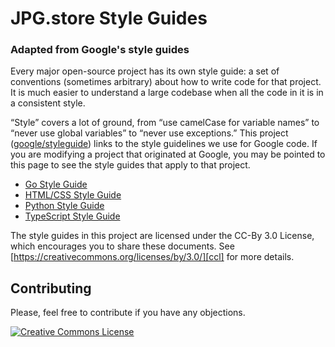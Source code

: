 # JPG.store Style Guides

### Adapted from Google's style guides

Every major open-source project has its own style guide: a set of conventions
(sometimes arbitrary) about how to write code for that project. It is much
easier to understand a large codebase when all the code in it is in a consistent
style.

“Style” covers a lot of ground, from “use camelCase for variable names” to
“never use global variables” to “never use exceptions.” This project
([google/styleguide](https://github.com/jpg-store/styleguide)) links to the style
guidelines we use for Google code. If you are modifying a project that
originated at Google, you may be pointed to this page to see the style guides
that apply to that project.

- [Go Style Guide][go]
- [HTML/CSS Style Guide][htmlcss]
- [Python Style Guide][py]
- [TypeScript Style Guide][ts]

The style guides in this project are licensed under the CC-By 3.0 License, which
encourages you to share these documents. See
[https://creativecommons.org/licenses/by/3.0/][ccl] for more details.

## Contributing

Please, feel free to contribute if you have any objections.

<a rel="license" href="https://creativecommons.org/licenses/by/3.0/"><img alt="Creative Commons License" style="border-width:0" src="https://i.creativecommons.org/l/by/3.0/88x31.png" /></a>

[go]: go/
[py]: https://google.github.io/styleguide/pyguide.html
[htmlcss]: https://google.github.io/styleguide/htmlcssguide.html
[ts]: https://google.github.io/styleguide/tsguide.html
